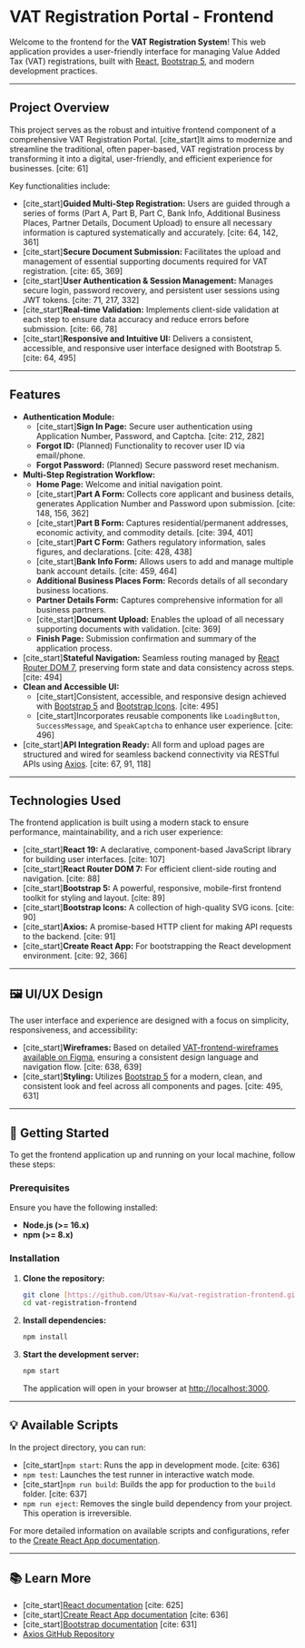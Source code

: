 # VAT Registration Portal - Frontend

Welcome to the frontend for the **VAT Registration System**! This web application provides a user-friendly interface for managing Value Added Tax (VAT) registrations, built with [React](https://reactjs.org/), [Bootstrap 5](https://getbootstrap.com/), and modern development practices.

---

## Project Overview

This project serves as the robust and intuitive frontend component of a comprehensive VAT Registration Portal. [cite_start]It aims to modernize and streamline the traditional, often paper-based, VAT registration process by transforming it into a digital, user-friendly, and efficient experience for businesses. [cite: 61]

Key functionalities include:

* [cite_start]**Guided Multi-Step Registration:** Users are guided through a series of forms (Part A, Part B, Part C, Bank Info, Additional Business Places, Partner Details, Document Upload) to ensure all necessary information is captured systematically and accurately. [cite: 64, 142, 361]
* [cite_start]**Secure Document Submission:** Facilitates the upload and management of essential supporting documents required for VAT registration. [cite: 65, 369]
* [cite_start]**User Authentication & Session Management:** Manages secure login, password recovery, and persistent user sessions using JWT tokens. [cite: 71, 217, 332]
* [cite_start]**Real-time Validation:** Implements client-side validation at each step to ensure data accuracy and reduce errors before submission. [cite: 66, 78]
* [cite_start]**Responsive and Intuitive UI:** Delivers a consistent, accessible, and responsive user interface designed with Bootstrap 5. [cite: 64, 495]

---

## Features

* **Authentication Module:**
    * [cite_start]**Sign In Page:** Secure user authentication using Application Number, Password, and Captcha. [cite: 212, 282]
    * **Forgot ID:** (Planned) Functionality to recover user ID via email/phone.
    * **Forgot Password:** (Planned) Secure password reset mechanism.
* **Multi-Step Registration Workflow:**
    * **Home Page:** Welcome and initial navigation point.
    * [cite_start]**Part A Form:** Collects core applicant and business details, generates Application Number and Password upon submission. [cite: 148, 156, 362]
    * [cite_start]**Part B Form:** Captures residential/permanent addresses, economic activity, and commodity details. [cite: 394, 401]
    * [cite_start]**Part C Form:** Gathers regulatory information, sales figures, and declarations. [cite: 428, 438]
    * [cite_start]**Bank Info Form:** Allows users to add and manage multiple bank account details. [cite: 459, 464]
    * **Additional Business Places Form:** Records details of all secondary business locations.
    * **Partner Details Form:** Captures comprehensive information for all business partners.
    * [cite_start]**Document Upload:** Enables the upload of all necessary supporting documents with validation. [cite: 369]
    * **Finish Page:** Submission confirmation and summary of the application process.
* [cite_start]**Stateful Navigation:** Seamless routing managed by [React Router DOM 7](https://reactrouter.com/en/main), preserving form state and data consistency across steps. [cite: 494]
* **Clean and Accessible UI:**
    * [cite_start]Consistent, accessible, and responsive design achieved with [Bootstrap 5](https://getbootstrap.com/) and [Bootstrap Icons](https://icons.getbootstrap.com/). [cite: 495]
    * [cite_start]Incorporates reusable components like `LoadingButton`, `SuccessMessage`, and `SpeakCaptcha` to enhance user experience. [cite: 496]
* [cite_start]**API Integration Ready:** All form and upload pages are structured and wired for seamless backend connectivity via RESTful APIs using [Axios](https://axios-http.com/). [cite: 67, 91, 118]

---

## Technologies Used

The frontend application is built using a modern stack to ensure performance, maintainability, and a rich user experience:

* [cite_start]**React 19:** A declarative, component-based JavaScript library for building user interfaces. [cite: 107]
* [cite_start]**React Router DOM 7:** For efficient client-side routing and navigation. [cite: 88]
* [cite_start]**Bootstrap 5:** A powerful, responsive, mobile-first frontend toolkit for styling and layout. [cite: 89]
* [cite_start]**Bootstrap Icons:** A collection of high-quality SVG icons. [cite: 90]
* [cite_start]**Axios:** A promise-based HTTP client for making API requests to the backend. [cite: 91]
* [cite_start]**Create React App:** For bootstrapping the React development environment. [cite: 92, 366]

---

## 🖼 UI/UX Design

The user interface and experience are designed with a focus on simplicity, responsiveness, and accessibility:

* [cite_start]**Wireframes:** Based on detailed [VAT-frontend-wireframes available on Figma](https://www.figma.com/design/cLaFvjaWHnxJeGCE9S2qW4/VAT?node-id=0-1&t=GH5D5sxhzYbzXiyp-1), ensuring a consistent design language and navigation flow. [cite: 638, 639]
* [cite_start]**Styling:** Utilizes [Bootstrap 5](https://getbootstrap.com/) for a modern, clean, and consistent look and feel across all components and pages. [cite: 495, 631]

---

## 🚀 Getting Started

To get the frontend application up and running on your local machine, follow these steps:

### Prerequisites

Ensure you have the following installed:

* **Node.js (>= 16.x)**
* **npm (>= 8.x)**

### Installation

1.  **Clone the repository:**
    ```bash
    git clone [https://github.com/Utsav-Ku/vat-registration-frontend.git](https://github.com/Utsav-Ku/vat-registration-frontend.git)
    cd vat-registration-frontend
    ```

2.  **Install dependencies:**
    ```bash
    npm install
    ```

3.  **Start the development server:**
    ```bash
    npm start
    ```
    The application will open in your browser at [http://localhost:3000](http://localhost:3000).

---

## 💡 Available Scripts

In the project directory, you can run:

* [cite_start]`npm start`: Runs the app in development mode. [cite: 636]
* `npm test`: Launches the test runner in interactive watch mode.
* [cite_start]`npm run build`: Builds the app for production to the `build` folder. [cite: 637]
* `npm run eject`: Removes the single build dependency from your project. This operation is irreversible.

For more detailed information on available scripts and configurations, refer to the [Create React App documentation](https://facebook.github.io/create-react-app/docs/getting-started).

---


## 📚 Learn More

* [cite_start][React documentation](https://reactjs.org/docs/getting-started.html) [cite: 625]
* [cite_start][Create React App documentation](https://facebook.github.io/create-react-app/docs/getting-started) [cite: 636]
* [cite_start][Bootstrap documentation](https://getbootstrap.com/docs/5.3/) [cite: 631]
* [Axios GitHub Repository](https://github.com/axios/axios)

